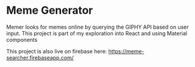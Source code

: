 # Meme Generator
Memer looks for memes online by querying the GIPHY API based on user input. This project is part of my exploration into React and using Material components

This project is also live on firebase here: https://meme-searcher.firebaseapp.com/